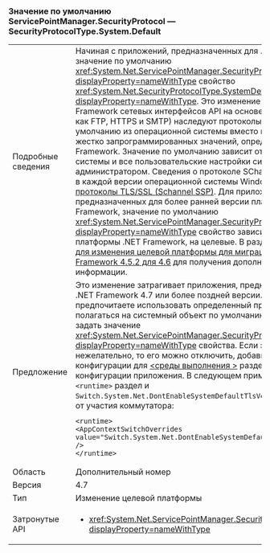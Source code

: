 ### <a name="default-value-of-servicepointmanagersecurityprotocol-is-securityprotocoltypesystemdefault"></a>Значение по умолчанию ServicePointManager.SecurityProtocol — SecurityProtocolType.System.Default

|   |   |
|---|---|
|Подробные сведения|Начиная с приложений, предназначенных для .NET Framework 4.7, значение по умолчанию <xref:System.Net.ServicePointManager.SecurityProtocol?displayProperty=nameWithType> свойство <xref:System.Net.SecurityProtocolType.SystemDefault?displayProperty=nameWithType>. Это изменение позволяет .NET Framework сетевых интерфейсов API на основе SslStream (таких как FTP, HTTPS и SMTP) наследуют протоколы безопасности по умолчанию из операционной системы вместо использования жестко запрограммированных значений, определенных в .NET Framework. Значение по умолчанию зависит от операционной системы и все пользовательские настройки системным администратором. Сведения о протоколе SChannel по умолчанию в каждой версии операционной системы Windows см. в разделе [протоколы TLS/SSL (Schannel SSP)](https://msdn.microsoft.com/library/windows/desktop/mt808159.aspx). Для приложений, предназначенных для более ранней версии платформы .NET Framework, значение по умолчанию <xref:System.Net.ServicePointManager.SecurityProtocol?displayProperty=nameWithType> свойство зависит от версии платформы .NET Framework, на целевые. В разделе [раздел «сеть» для изменения целевой платформы для миграции из .NET Framework 4.5.2 для 4.6](~/docs/framework/migration-guide/retargeting/4.5.2-4.6.md#networking) для получения дополнительной информации.|
|Предложение|Это изменение затрагивает приложения, предназначенные для .NET Framework 4.7 или более поздней версии. Если вы предпочитаете использовать определенный протокол, а не полагаться на системный объект по умолчанию, можно явно задать значение <xref:System.Net.ServicePointManager.SecurityProtocol?displayProperty=nameWithType> свойства. Если это изменение нежелательно, то его можно отключить, добавив параметр конфигурации для [ \<среды выполнения >](~/docs/framework/configure-apps/file-schema/runtime/runtime-element.md) раздел файла конфигурации приложения. В следующем примере показано, как <code>&lt;runtime&gt;</code> раздел и <code>Switch.System.Net.DontEnableSystemDefaultTlsVersions</code> отказаться от участия коммутатора:<pre><code class="language-xml">&lt;runtime&gt;&#13;&#10;&lt;AppContextSwitchOverrides value=&quot;Switch.System.Net.DontEnableSystemDefaultTlsVersions=true&quot; /&gt;&#13;&#10;&lt;/runtime&gt;&#13;&#10;</code></pre>|
|Область|Дополнительный номер|
|Версия|4.7|
|Тип|Изменение целевой платформы|
|Затронутые API|<ul><li><xref:System.Net.ServicePointManager.SecurityProtocol?displayProperty=nameWithType></li></ul>|

